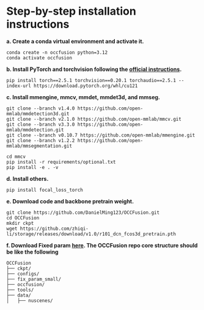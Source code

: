 # Step-by-step installation instructions

**a. Create a conda virtual environment and activate it.**

```shell
conda create -n occfusion python=3.12
conda activate occfusion
```

**b. Install PyTorch and torchvision following the [official instructions](https://pytorch.org/).**

```shell
pip install torch==2.5.1 torchvision==0.20.1 torchaudio==2.5.1 --index-url https://download.pytorch.org/whl/cu121
```

**c. Install mmengine, mmcv, mmdet, mmdet3d, and mmseg.**

```shell
git clone --branch v1.4.0 https://github.com/open-mmlab/mmdetection3d.git
git clone --branch v2.1.0 https://github.com/open-mmlab/mmcv.git
git clone --branch v3.3.0 https://github.com/open-mmlab/mmdetection.git
git clone --branch v0.10.7 https://github.com/open-mmlab/mmengine.git
git clone --branch v1.2.2 https://github.com/open-mmlab/mmsegmentation.git

cd mmcv
pip install -r requirements/optional.txt
pip install -e . -v
```

**d. Install others.**

```shell
pip install focal_loss_torch
```

**e. Download code and backbone pretrain weight.**

```shell
git clone https://github.com/DanielMing123/OCCFusion.git
cd OCCFusion
mkdir ckpt
wget https://github.com/zhiqi-li/storage/releases/download/v1.0/r101_dcn_fcos3d_pretrain.pth
```

**f. Download Fixed param [here](https://drive.google.com/drive/folders/15riDPe25gVZ79jGeamfftBrzRBbcfQjP?usp=sharing). The OCCFusion repo core structure should be like the following**

```
OCCFusion
├── ckpt/
├── configs/
├── fix_param_small/
├── occfusion/
├── tools/
├── data/
│   ├── nuscenes/
```
